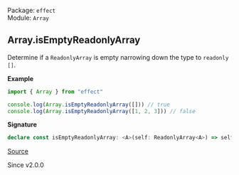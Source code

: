 Package: `effect`<br />
Module: `Array`<br />

## Array.isEmptyReadonlyArray

Determine if a `ReadonlyArray` is empty narrowing down the type to `readonly []`.

**Example**

```ts
import { Array } from "effect"

console.log(Array.isEmptyReadonlyArray([])) // true
console.log(Array.isEmptyReadonlyArray([1, 2, 3])) // false
```

**Signature**

```ts
declare const isEmptyReadonlyArray: <A>(self: ReadonlyArray<A>) => self is readonly []
```

[Source](https://github.com/Effect-TS/effect/tree/main/packages/effect/src/Array.ts#L554)

Since v2.0.0